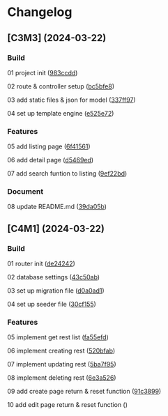 # Changelog

## [C3M3] (2024-03-22)

### Build

01 project init ([983ccdd](https://github.com/Alejandrocsdev/restRaw/commit/983ccdd88c947e2440d4b51b78fef35f18778cb3))

02 route & controller setup ([bc5bfe8](https://github.com/Alejandrocsdev/restRaw/commit/bc5bfe8a56055099c117e7d38d7f00e8dc82cafe))

03 add static files & json for model ([337ff97](https://github.com/Alejandrocsdev/restRaw/commit/337ff97341b7341c1b936c803ee89cecdc402a2f))

04 set up template engine ([e525e72](https://github.com/Alejandrocsdev/restRaw/commit/e525e7290c5df894f7a52f2cd54e24d20cb9f42d))

### Features

05 add listing page ([6f41561](https://github.com/Alejandrocsdev/restRaw/commit/6f415610e196fe41b978674a9f167e7429f37c12))

06 add detail page ([d5469ed](https://github.com/Alejandrocsdev/restRaw/commit/d5469ed20d86f3de089b1c08b11c816156f3ff91))

07 add search funtion to listing ([9ef22bd](https://github.com/Alejandrocsdev/restRaw/commit/9ef22bd86fe6ab569b303f06e98b6bc0a1a4a1a2))

### Document

08 update README.md ([39da05b](https://github.com/Alejandrocsdev/restRaw/commit/39da05b8502468e35fcb4170e80faff255b75aec))

## [C4M1] (2024-03-22)

### Build

01 router init ([de24242](https://github.com/Alejandrocsdev/restRaw/commit/de242429593acd7bdcb51921bdac3ea73e17d702))

02 database settings ([43c50ab](https://github.com/Alejandrocsdev/restRaw/commit/43c50ab0260605a94fef060befb1de404620d927))

03 set up migration file ([d0a0ad1](https://github.com/Alejandrocsdev/restRaw/commit/d0a0ad1f15669c4bcbb4481910d13eff85b883ac))

04 set up seeder file ([30cf155](https://github.com/Alejandrocsdev/restRaw/commit/30cf1551441bcb47691d2f6d06c8b1d8ec7f9377))

### Features

05 implement get rest list ([fa55efd](https://github.com/Alejandrocsdev/restRaw/commit/fa55efd30aaa72de3a99de6fa59fccbdba9da35f))

06 implement creating rest ([520bfab](https://github.com/Alejandrocsdev/restRaw/commit/520bfab347aae366b9d16118e8f0fd0ec42a7c5d))

07 implement updating rest ([5ba7f95](https://github.com/Alejandrocsdev/restRaw/commit/5ba7f95c3a87a2f2009863d903bed6a834ac4c20))

08 implement deleting rest ([6e3a526](https://github.com/Alejandrocsdev/restRaw/commit/6e3a5267026f605e87f37b3249a0e085189e0e95))

09 add create page return & reset function ([91c3899](https://github.com/Alejandrocsdev/restRaw/commit/91c3899ac653470294aefef437eb7638fb4d553f))

10 add edit page return & reset function ([](https://github.com/Alejandrocsdev/restRaw/commit/))